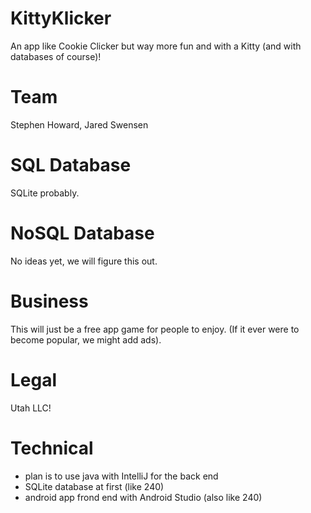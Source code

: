 # KittyKlicker
An app like Cookie Clicker but way more fun and with a Kitty (and with databases of course)!

# Team
Stephen Howard, Jared Swensen

# SQL Database
SQLite probably.

# NoSQL Database
No ideas yet, we will figure this out.

# Business
This will just be a free app game for people to enjoy. (If it ever were to become popular, we might add ads).

# Legal
Utah LLC!

# Technical
- plan is to use java with IntelliJ for the back end
- SQLite database at first (like 240)
- android app frond end with Android Studio (also like 240)

